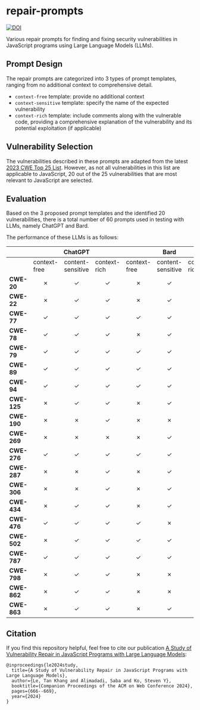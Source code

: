 # repair-prompts
[![DOI](https://zenodo.org/badge/720187426.svg)](https://zenodo.org/doi/10.5281/zenodo.10783762)

Various repair prompts for finding and fixing security vulnerabilities in JavaScript programs using Large Language Models (LLMs).

## Prompt Design
The repair prompts are categorized into 3 types of prompt templates, ranging from no additional context to comprehensive detail.

* `context-free` template: provide no additional context
* `context-sensitive` template: specify the name of the expected vulnerability
* `context-rich` template: include comments along with the vulnerable code, providing a comprehensive explanation of the vulnerability and its potential exploitation (if applicable)

## Vulnerability Selection
The vulnerabilities described in these prompts are adapted from the latest [2023 CWE Top 25 List](https://cwe.mitre.org/top25/archive/2023/2023_top25_list.html).
However, as not all vulnerabilities in this list are applicable to JavaScript, 20 out of the 25 vulnerabilities that are most relevant to JavaScript are selected.

## Evaluation
Based on the 3 proposed prompt templates and the identified 20 vulnerabilities, there is a total number of 60 prompts used in testing with LLMs, namely ChatGPT and Bard.

The performance of these LLMs is as follows:

<table>
    <thead>
        <tr>
            <th></th>
            <th colspan=3>ChatGPT</th>
            <th colspan=3>Bard</th>
        </tr>
    </thead>
    <tbody>
        <tr>
          <td></td>
          <td>context-free</td>
          <td>content-sensitive</td>
          <td>context-rich</td>
          <td>context-free</td>
          <td>content-sensitive</td>
          <td>context-rich</td>
        </tr>
        <tr>
          <td><b>CWE-20</b></td>
          <td align="center">&cross;</td>
          <td align="center">&check;</td>
          <td align="center">&check;</td>
          <td align="center">&cross;</td>
          <td align="center">&check;</td>
          <td align="center">&check;</td>
        </tr>
        <tr>
          <td><b>CWE-22</b></td>
          <td align="center">&cross;</td>
          <td align="center">&check;</td>
          <td align="center">&check;</td>
          <td align="center">&cross;</td>
          <td align="center">&check;</td>
          <td align="center">&check;</td>
        </tr>
        <tr>
          <td><b>CWE-77</b></td>
          <td align="center">&check;</td>
          <td align="center">&check;</td>
          <td align="center">&check;</td>
          <td align="center">&check;</td>
          <td align="center">&check;</td>
          <td align="center">&check;</td>
        </tr>
        <tr>
          <td><b>CWE-78</b></td>
          <td align="center">&check;</td>
          <td align="center">&check;</td>
          <td align="center">&check;</td>
          <td align="center">&cross;</td>
          <td align="center">&check;</td>
          <td align="center">&check;</td>
        </tr>
        <tr>
          <td><b>CWE-79</b></td>
          <td align="center">&check;</td>
          <td align="center">&check;</td>
          <td align="center">&check;</td>
          <td align="center">&check;</td>
          <td align="center">&check;</td>
          <td align="center">&check;</td>
        </tr>
        <tr>
          <td><b>CWE-89</b></td>
          <td align="center">&check;</td>
          <td align="center">&check;</td>
          <td align="center">&check;</td>
          <td align="center">&check;</td>
          <td align="center">&check;</td>
          <td align="center">&check;</td>
        </tr>
        <tr>
          <td><b>CWE-94</b></td>
          <td align="center">&check;</td>
          <td align="center">&check;</td>
          <td align="center">&check;</td>
          <td align="center">&check;</td>
          <td align="center">&check;</td>
          <td align="center">&check;</td>
        </tr>
        <tr>
          <td><b>CWE-125</b></td>
          <td align="center">&cross;</td>
          <td align="center">&check;</td>
          <td align="center">&check;</td>
          <td align="center">&cross;</td>
          <td align="center">&check;</td>
          <td align="center">&check;</td>
        </tr>
        <tr>
          <td><b>CWE-190</b></td>
          <td align="center">&cross;</td>
          <td align="center">&cross;</td>
          <td align="center">&check;</td>
          <td align="center">&cross;</td>
          <td align="center">&cross;</td>
          <td align="center">&cross;</td>
        </tr>
        <tr>
          <td><b>CWE-269</b></td>
          <td align="center">&cross;</td>
          <td align="center">&cross;</td>
          <td align="center">&cross;</td>
          <td align="center">&cross;</td>
          <td align="center">&check;</td>
          <td align="center">&check;</td>
        </tr>
        <tr>
          <td><b>CWE-276</b></td>
          <td align="center">&check;</td>
          <td align="center">&check;</td>
          <td align="center">&check;</td>
          <td align="center">&check;</td>
          <td align="center">&check;</td>
          <td align="center">&check;</td>
        </tr>
        <tr>
          <td><b>CWE-287</b></td>
          <td align="center">&cross;</td>
          <td align="center">&cross;</td>
          <td align="center">&check;</td>
          <td align="center">&cross;</td>
          <td align="center">&check;</td>
          <td align="center">&check;</td>
        </tr>
        <tr>
          <td><b>CWE-306</b></td>
          <td align="center">&cross;</td>
          <td align="center">&cross;</td>
          <td align="center">&check;</td>
          <td align="center">&cross;</td>
          <td align="center">&check;</td>
          <td align="center">&check;</td>
        </tr>
        <tr>
          <td><b>CWE-434</b></td>
          <td align="center">&cross;</td>
          <td align="center">&check;</td>
          <td align="center">&check;</td>
          <td align="center">&cross;</td>
          <td align="center">&check;</td>
          <td align="center">&check;</td>
        </tr>
        <tr>
          <td><b>CWE-476</b></td>
          <td align="center">&check;</td>
          <td align="center">&check;</td>
          <td align="center">&check;</td>
          <td align="center">&check;</td>
          <td align="center">&cross;</td>
          <td align="center">&cross;</td>
        </tr>
        <tr>
          <td><b>CWE-502</b></td>
          <td align="center">&cross;</td>
          <td align="center">&check;</td>
          <td align="center">&check;</td>
          <td align="center">&check;</td>
          <td align="center">&check;</td>
          <td align="center">&check;</td>
        </tr>
        <tr>
          <td><b>CWE-787</b></td>
          <td align="center">&check;</td>
          <td align="center">&check;</td>
          <td align="center">&check;</td>
          <td align="center">&check;</td>
          <td align="center">&check;</td>
          <td align="center">&check;</td>
        </tr>
        <tr>
          <td><b>CWE-798</b></td>
          <td align="center">&cross;</td>
          <td align="center">&check;</td>
          <td align="center">&check;</td>
          <td align="center">&cross;</td>
          <td align="center">&cross;</td>
          <td align="center">&cross;</td>
        </tr>
        <tr>
          <td><b>CWE-862</b></td>
          <td align="center">&cross;</td>
          <td align="center">&check;</td>
          <td align="center">&check;</td>
          <td align="center">&cross;</td>
          <td align="center">&cross;</td>
          <td align="center">&check;</td>
        </tr>
        <tr>
          <td><b>CWE-863</b></td>
          <td align="center">&cross;</td>
          <td align="center">&check;</td>
          <td align="center">&check;</td>
          <td align="center">&cross;</td>
          <td align="center">&check;</td>
          <td align="center">&check;</td>
        </tr>
    </tbody>
</table>

## Citation
If you find this repository helpful, feel free to cite our publication [A Study of Vulnerability Repair in JavaScript Programs with Large Language Models](https://doi.org/10.1145/3589335.3651463):
```
@inproceedings{le2024study,
  title={A Study of Vulnerability Repair in JavaScript Programs with Large Language Models},
  author={Le, Tan Khang and Alimadadi, Saba and Ko, Steven Y},
  booktitle={Companion Proceedings of the ACM on Web Conference 2024},
  pages={666--669},
  year={2024}
}
```
